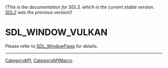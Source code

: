 ###### (This is the documentation for SDL3, which is the current stable version. [SDL2](https://wiki.libsdl.org/SDL2/) was the previous version!)
# SDL_WINDOW_VULKAN

Please refer to [SDL_WindowFlags](SDL_WindowFlags) for details.

----
[CategoryAPI](CategoryAPI), [CategoryAPIMacro](CategoryAPIMacro)

